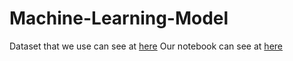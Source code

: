 # Machine-Learning-Model
Dataset that we use can see at [here](https://www.kaggle.com/code/nitinchoudhary012/waste-classification-tensorflow/input)
Our notebook can see at [here](https://github.com/EduWaste-Project/Machine-Learning-Model)

